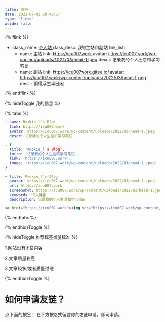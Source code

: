 ```yaml
---
title: 友链
date: 2022-07-03 20:40:57
type: "links"
aside: false
---
```

<link rel="stylesheet" type="text/css" href="https://cdn1.tianli0.top/gh/zhheo/JS-Heo@main/moments/random-friends-post.css">
<!-- 一个友链例子 -->


{% flink %}
- class_name: <a href="https://github.com/Rock-Candy-Tea">个人站 </a>
  class_desc: 我的主站和副站
  link_list:
  - name: 主站
    link: https://icu007.work
    avatar: https://icu007.work/wp-content/uploads/2022/03/head-1.jpeg
    descr: 记录我的个人生活和学习笔记
  - name: 副站
    link: https://icu007work.gitee.io/
    avatar: https://icu007.work/wp-content/uploads/2022/03/head-1.jpeg
    descr: 偷得浮生半日闲

{% endflink %}


{% hideToggle 我的信息 %}

{% tabs  %}
<!-- tab Butterfly & MengD -->
```yaml
- name: Rookie_l's Blog
  link: https://icu007.work
  avatar: https://icu007.work/wp-content/uploads/2022/03/head-1.jpeg
  descr: 记录我的个人生活和学习笔记
```
<!-- endtab -->

<!-- tab fluid -->
```yaml
- {
  title: 'Rookie_l's Blog',
  intro: '记录我的个人生活和学习笔记',
  link: 'https://icu007.work',
  image: 'https://icu007.work/wp-content/uploads/2022/03/head-1.jpeg'
}
```
<!-- endtab -->

<!-- tab volantis -->
```yaml
- title: Rookie_l's Blog
  avatar: https://icu007.work/wp-content/uploads/2022/03/head-1.jpeg
  url: https://icu007.work
  screenshot: https://icu007.work/wp-content/uploads/2022/03/head-1.jpeg
  keywords: 个人博客
  description: 记录我的个人生活和学习笔记
```
<!-- endtab -->

<!-- tab html -->
```html
<a href="https://icu007.work"><img src="https://icu007.work/wp-content/uploads/2022/03/head-1.jpeg" alt="avatar">Rookie_l's Blog</a>
```
<!-- endtab -->

{% endtabs  %}

{% endhideToggle %}

{% hideToggle 推荐标签衡量标准 %}

1.网站没有不良内容

2.文章质量较高

3.文章较多/或者质量过硬

{% endhideToggle %}

<h1>如何申请友链？</h1>

点下面的按钮！
在下方按格式留言你的友链申请，即可申请。
